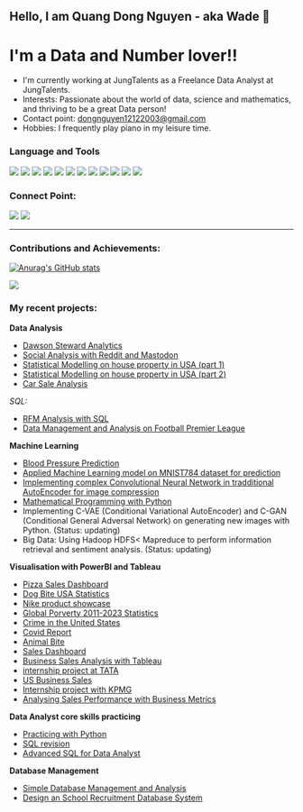 <link
  rel="stylesheet"
  href="https://cdn.jsdelivr.net/gh/dheereshagrwal/colored-icons@1.7.3/src/app/ci.min.css"
/>

## Hello, I am Quang Dong Nguyen - aka Wade :whale: 


# I'm a Data and Number lover!!

- I'm currently working at JungTalents as a Freelance Data Analyst at JungTalents.
- Interests: Passionate about the world of data, science and mathematics, and thriving to be a great Data person!
- Contact point: dongnguyen12122003@gmail.com
- Hobbies: I frequently play piano in my leisure time.

### Language and Tools
![](https://img.shields.io/badge/Code-Python-informational?style=flat&logoColor=white&color=2bbc8a)
![](https://img.shields.io/badge/Code-Jave-informational?style=flat&logoColor=white&color=2bbc8a)
![](https://img.shields.io/badge/Code-R-informational?style=flat&logoColor=white&color=2bbc8a)
![](https://img.shields.io/badge/Code-Java-informational?style=flat&logoColor=white&color=2bbc8a)
![](https://img.shields.io/badge/Code-Git-informational?style=flat&logoColor=white&color=2bbc8a)
![](https://img.shields.io/badge/Editor-RStudio-informational?style=flat&logoColor=white&color=orange)
![](https://img.shields.io/badge/Editor-VSCode-informational?style=flat&logoColor=white&color=orange)
![](https://img.shields.io/badge/Editor-JupyterNotebook-informational?style=flat&logoColor=white&color=orange)
![](https://img.shields.io/badge/DatabaseSystem-SQLServer-informational?style=flat&logoColor=white&color=purple)
![](https://img.shields.io/badge/Visualisation-Tableau-informational?style=flat&logoColor=white&color=blue)
![](https://img.shields.io/badge/Visualisation-Gephi-informational?style=flat&logoColor=white&color=blue)
![](https://img.shields.io/badge/Visualisation-PowerBI-informational?style=flat&logoColor=white&color=blue)

### Connect Point:
<a href= "https://www.linkedin.com/in/quangdongnguyen2003/">![](https://img.shields.io/badge/LinkedIn-informational?style=flat&logoColor=white&color=cyan)</a> 
<a href= "https://www.facebook.com/dongnguyen12122003/">![](https://img.shields.io/badge/Facebook-informational?style=flat&logoColor=white&color=blue)</a>


---
### Contributions and Achievements:
[![Anurag's GitHub stats](https://github-readme-stats.vercel.app/api?username=Quang2003-SpicyCarrot&show_icons=true&theme=radical)](https://github.com/Quang2003-SpicyCarrot/github-readme-stats)

![](https://komarev.com/ghpvc/?username=Quang2003-SpicyCarrot&style=flat-square&color=red)


### My recent projects:
**Data Analysis**  
- <a href= "https://github.com/Quang2003-SpicyCarrot/R_projects/tree/main/Project%201%20-%20Dawson%20Steward%20Analytics"> Dawson Steward Analytics </a>
- <a href= "https://github.com/Quang2003-SpicyCarrot/R_projects/tree/main/Project%202-%20Social%20Analysis%20with%20Reddit%20and%20Mastodon"> Social Analysis with Reddit and Mastodon</a>
- <a href= "https://github.com/Quang2003-SpicyCarrot/R_projects/tree/main/Project%203%20-%20Statistical%20Modelling%20with%20house%20property%20in%20the%20USA"> Statistical Modelling on house property in USA (part 1)</a>
- <a href= "https://github.com/Quang2003-SpicyCarrot/R_projects/tree/main/Project%203%20(continued)%20-%20Statistical%20Modelling%20with%20house%20property%20in%20USA%20dataset"> Statistical Modelling on house property in USA (part 2) </a>
- <a href= "https://github.com/Quang2003-SpicyCarrot/R_projects/tree/main/Project%204%20-%20Car%20Sale%20Analysis"> Car Sale Analysis </a>

*SQL:*
- <a href= "https://github.com/Quang2003-SpicyCarrot/SQL_projects/tree/main/Advanced%20SQL%20-%20Data%20Analyst/Implement%20RFM%20Analysis%20Using%20SQL">RFM Analysis with SQL </a>
- <a href= "https://github.com/Quang2003-SpicyCarrot/SQL_projects/tree/main/Project%201%20-%20Premiership%20(JRM)">Data Management and Analysis on Football Premier League</a>



**Machine Learning**
- <a href="https://github.com/Quang2003-SpicyCarrot/Python_Projects/tree/main/Projects%20with%20WSU/Assignment%201%20-%20Machine%20Learning">Blood Pressure Prediction </a>
- <a href="https://github.com/Quang2003-SpicyCarrot/Python_Projects/tree/main/Projects%20with%20WSU/Assignment%201%20-%20Machine%20Learning"> Applied Machine Learning model on MNIST784 dataset for prediction </a>
- <a href="https://github.com/Quang2003-SpicyCarrot/Python_Projects/tree/main/Projects%20with%20WSU/Assignment%202%20-%20Machine%20Learning">Implementing complex Convolutional Neural Network in tradditional AutoEncoder for image compression</a>
- <a href="https://github.com/Quang2003-SpicyCarrot/Python_Projects/blob/main/Projects%20with%20WSU/Assignment1%20-Mathematical%20Programming/Assignment1-Mathematical%20Programming.ipynb">Mathematical Programming with Python</a>
- Implementing C-VAE (Conditional Variational AutoEncoder) and C-GAN (Conditional General Adversal Network) on generating new images with Python. (Status: updating)
- Big Data: Using Hadoop HDFS< Mapreduce to perform information retrieval and sentiment analysis. (Status: updating)


**Visualisation with PowerBI and Tableau**
- <a href="https://github.com/Quang2003-SpicyCarrot/Data_Visualisation/tree/main/PowerBI%20Project/Project%201%20-%20Pizza%20Sales%20Dashboard"> Pizza Sales Dashboard</a>
- <a href="https://github.com/Quang2003-SpicyCarrot/Data_Visualisation/tree/main/PowerBI%20Project/Project%202-%20Dog%20Bite%20USA"> Dog Bite USA Statistics </a>
- <a href="https://github.com/Quang2003-SpicyCarrot/Data_Visualisation/tree/main/PowerBI%20Project/Project%203%20-%20Nike%20Dashboard"> Nike product showcase </a>
- <a href="https://github.com/Quang2003-SpicyCarrot/Data_Visualisation/tree/main/Tableau%20Project/Project%201%20-%20Global%20Poverty%20Index">Global Porverty 2011-2023 Statistics </a>
- <a href="https://github.com/Quang2003-SpicyCarrot/Data_Visualisation/tree/main/Tableau%20Project/Project%202%20-%20Crime%20in%20USA"> Crime in the United States </a>
- <a href="https://github.com/Quang2003-SpicyCarrot/Data_Visualisation/tree/main/Tableau%20Project/Project%203%20-%20Covid%20Report"> Covid Report </a>
- <a href="https://github.com/Quang2003-SpicyCarrot/Data_Visualisation/tree/main/Tableau%20Project/Project%204%20-%20Animal%20Bite"> Animal Bite </a>
- <a href="https://github.com/Quang2003-SpicyCarrot/Data_Visualisation/tree/main/Tableau%20Project/Project%205%20-%20Sales%20Dashboard"> Sales Dashboard</a>
- <a href="https://github.com/Quang2003-SpicyCarrot/Data_Visualisation/tree/main/Tableau%20Project/Project%206%20-%20Business%20Sales%20Story"> Business Sales Analysis with Tableau </a>
- <a href="https://github.com/Quang2003-SpicyCarrot/Data_Visualisation/tree/main/Tableau%20Project/Project%207%20-%20TATA%20Visualisation">internship project at TATA</a>
- <a href="https://github.com/Quang2003-SpicyCarrot/Data_Visualisation/tree/main/Tableau%20Project/Project%208%20-%20US%20Business%20Sales%20Story"> US Business Sales</a>
- <a href="https://github.com/Quang2003-SpicyCarrot/Excel_projects/tree/main/Internship%20KPMG">Internship project with KPMG </a>
- <a href="https://github.com/Quang2003-SpicyCarrot/Excel_projects/tree/main/Sale%20Metrics%20and%20Analysis%20-%20JRM">Analysing Sales Performance with Business Metrics </a>


**Data Analyst core skills practicing**
- <a href="https://github.com/Quang2003-SpicyCarrot/Python_Projects/tree/main/Working%20with%20JRM"> Practicing with Python </a>
- <a href="https://github.com/Quang2003-SpicyCarrot/SQL_projects/tree/main/SQL%20exercises%20-%20SQL%20Revision%20with%20Jung%20Talent%20Team">SQL revision</a>
- <a href="https://github.com/Quang2003-SpicyCarrot/SQL_projects/tree/main/Advanced%20SQL%20-%20Data%20Analyst/Implement%20RFM%20Analysis%20Using%20SQL">Advanced SQL for Data Analyst </a>

**Database Management**
- <a href="https://github.com/Quang2003-SpicyCarrot/SQL_projects">Simple Database Management and Analysis </a>
- <a href="https://github.com/Quang2003-SpicyCarrot/SQL_projects">Design an School Recruitment Database System</a>

